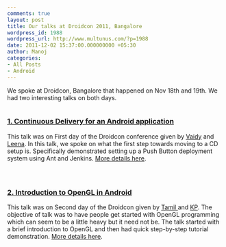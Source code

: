 ```yaml
---
comments: true
layout: post
title: Our talks at Droidcon 2011, Bangalore
wordpress_id: 1988
wordpress_url: http://www.multunus.com/?p=1988
date: 2011-12-02 15:37:00.000000000 +05:30
author: Manoj
categories:
- All Posts
- Android
---
```

We spoke at Droidcon, Bangalore that happened on Nov 18th and 19th. We had two interesting talks on both days.
<div style="float: left;">
<h3><a href="http://funnel.hasgeek.com/droidcon/83-continuous-delivery-for-an-android-application" target="_new">1. Continuous Delivery for an Android application</a></h3>
<!-- more -->

<img style="margin: 0px 12px;" src="/wp-blog/wp-content/uploads/2011/12/vaidy-leena.png" alt="" align="left" /><span>This talk was on First day of the Droidcon conference given by <a href="http://www.multunus.com/work/team/vaidy">Vaidy</a> and <a href="http://www.multunus.com/work/team/leena">Leena</a>. In this talk, we spoke on what the first step towards moving to a CD setup is. Specifically demonstrated setting up a Push Button deployment system using Ant and Jenkins. <a href="http://funnel.hasgeek.com/droidcon/83-continuous-delivery-for-an-android-application">More details here</a>. </span>

</div>
<div style="float: left; margin-top: 24px;">
<h3><a href="http://funnel.hasgeek.com/droidcon/94-introduction-to-opengl-in-android" target="_new">2. Introduction to OpenGL in Android</a></h3>
<img style="margin: 0px 12px;" src="/wp-blog/wp-content/uploads/2011/12/tamil-and-kp.png" alt="" align="left" />This talk was on Second day of the Droidcon given by <a href="http://www.multunus.com/work/team/tamil">Tamil </a>and <a href="http://www.multunus.com/work/team/krishnaprasad">KP</a>. The objective of talk was to have people get started with OpenGL programming which can seem to be a little heavy but it need not be. The talk started with a brief introduction to OpenGL and then had quick step-by-step tutorial demonstration. <a href="http://funnel.hasgeek.com/droidcon/94-introduction-to-opengl-in-android">More details here</a>.

</div>
